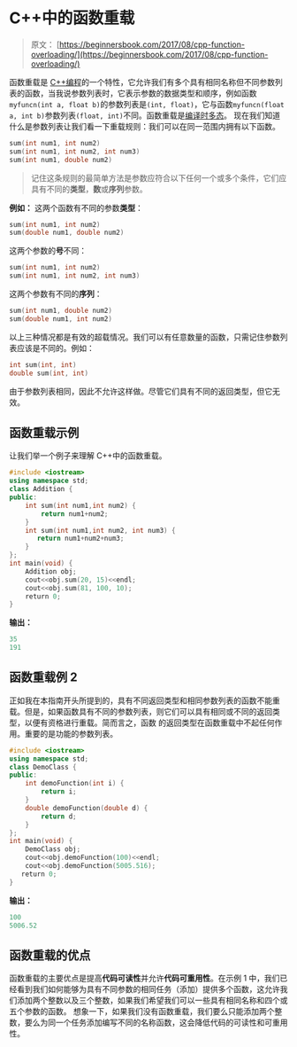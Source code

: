 # C++中的函数重载

> 原文： [https://beginnersbook.com/2017/08/cpp-function-overloading/](https://beginnersbook.com/2017/08/cpp-function-overloading/)

函数重载是 [C++编程](https://beginnersbook.com/2017/08/c-plus-plus-tutorial-for-beginners/)的一个特性，它允许我们有多个具有相同名称但不同参数列表的函数，当我说参数列表时，它表示参数的数据类型和顺序，例如函数`myfuncn(int a, float b)`的参数列表是`(int, float)`，它与函数`myfuncn(float a, int b)`参数列表`(float, int)`不同。函数重载是[编译时多态](https://beginnersbook.com/2017/08/cpp-polymorphism/)。
现在我们知道什么是参数列表让我们看一下重载规则：我们可以在同一范围内拥有以下函数。

```cpp
sum(int num1, int num2)
sum(int num1, int num2, int num3)
sum(int num1, double num2)

```

> 记住这条规则的最简单方法是参数应符合以下任何一个或多个条件，它们应具有不同的**类型**，**数**或**序列**参数。

**例如：**
这两个函数有不同的参数**类型**：

```cpp
sum(int num1, int num2)
sum(double num1, double num2)
```

这两个参数的**号**不同：

```cpp
sum(int num1, int num2)
sum(int num1, int num2, int num3)

```

这两个参数有不同的**序列**：

```cpp
sum(int num1, double num2)
sum(double num1, int num2)
```

以上三种情况都是有效的超载情况。我们可以有任意数量的函数，只需记住参数列表应该是不同的。例如：

```cpp
int sum(int, int)
double sum(int, int)
```

由于参数列表相同，因此不允许这样做。尽管它们具有不同的返回类型，但它无效。

## 函数重载示例

让我们举一个例子来理解 C++中的函数重载。

```cpp
#include <iostream>
using namespace std;
class Addition {
public:
    int sum(int num1,int num2) {
        return num1+num2;
    }
    int sum(int num1,int num2, int num3) {
       return num1+num2+num3;
    }
};
int main(void) {
    Addition obj;
    cout<<obj.sum(20, 15)<<endl;
    cout<<obj.sum(81, 100, 10);
    return 0;
}
```

**输出：**

```cpp
35
191
```

## 函数重载例 2

正如我在本指南开头所提到的，具有不同返回类型和相同参数列表的函数不能重载。但是，如果函数具有不同的参数列表，则它们可以具有相同或不同的返回类型，以便有资格进行重载。简而言之，函数
的返回类型在函数重载中不起任何作用。重要的是功能的参数列表。

```cpp
#include <iostream>
using namespace std;
class DemoClass {
public:
    int demoFunction(int i) {
        return i;
    }
    double demoFunction(double d) {
        return d;
    }
};
int main(void) {
    DemoClass obj;
    cout<<obj.demoFunction(100)<<endl;
    cout<<obj.demoFunction(5005.516);
   return 0;
}
```

**输出：**

```cpp
100
5006.52
```

## 函数重载的优点

函数重载的主要优点是提高**代码可读性**并允许**代码可重用性**。在示例 1 中，我们已经看到我们如何能够为具有不同参数的相同任务（添加）提供多个函数，这允许我们添加两个整数以及三个整数，如果我们希望我们可以一些具有相同名称和四个或五个参数的函数。
想象一下，如果我们没有函数重载，我们要么只能添加两个整数，要么为同一个任务添加编写不同的名称函数，这会降低代码的可读性和可重用性。